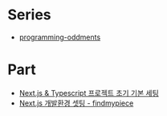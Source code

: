 # Series
- [programming-oddments](https://programming-oddments.tistory.com/category/Front-end/Next.js)

# Part
- [Next.js & Typescript 프로젝트 초기 기본 세팅](https://velog.io/@760kry/Next.js-Typescript-%ED%94%84%EB%A1%9C%EC%A0%9D%ED%8A%B8-%EC%B4%88%EA%B8%B0-%EA%B8%B0%EB%B3%B8-%EC%84%B8%ED%8C%85)
- [Next.js 개발환경 셋팅 - findmypiece](https://findmypiece.tistory.com/203)
